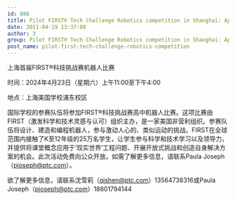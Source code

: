 ```yaml
---
id: 886
title: Pilot FIRST® Tech Challenge Robotics competition in Shanghai: April 23
date: 2011-04-19 13:37:08
author: 3
group: Pilot FIRST® Tech Challenge Robotics competition in Shanghai: April 23
post_name: pilot-first-tech-challenge-robotics-competition
---
```


上海首届FIRST®科技挑战赛机器人比赛

时间：2024年4月23日（星期六）上午11:00至下午4:00

地点：上海美国学校浦东校区

国际学校的参赛队伍将参加FIRST®科技挑战赛高中机器人比赛。这项比赛由FIRST（激发科学和技术灵感与认可）组织主办，是一家美国非营利组织。参赛队伍将设计、建造和编程机器人，参与激动人心的、类似运动的挑战。FIRST在全球范围内接触了K至12年级的25万名学生，让学生参与科学和技术学习以及领导力，并提供将课堂概念应用于‘现实世界’工程问题、开展开放式挑战和创造自身解决方案的机会。此次活动免费向公众开放。如需了解更多信息，请联系Paula Joseph（pjoseph@ptc.com）。

欲了解更多信息，请联系沈雪莉（qishen@ptc.com）13564738316或Paula Joseph（pjoseph@ptc.com）18601794144